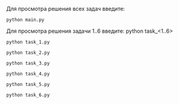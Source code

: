 Для просмотра решения всех задач введите:

```shell
python main.py
```

Для просмотра решения задачи 1..6 введите:
python task_<1..6>

```shell
python task_1.py
```

```shell
python task_2.py
```

```shell
python task_3.py
```

```shell
python task_4.py
```

```shell
python task_5.py
```

```shell
python task_6.py
```